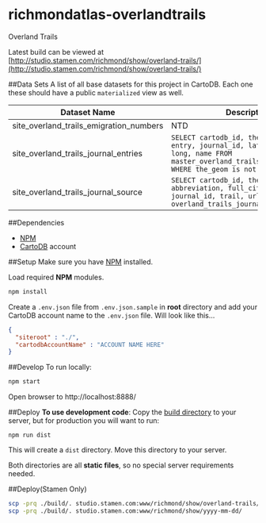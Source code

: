 # richmondatlas-overlandtrails
Overland Trails

Latest build can be viewed at [http://studio.stamen.com/richmond/show/overland-trails/](http://studio.stamen.com/richmond/show/overland-trails/)


##Data Sets
A list of all base datasets for this project in CartoDB.  Each one these should have a public `materialized` view as well.

Dataset Name | Description
------------ | -----------
site_overland_trails_emigration_numbers | NTD
site_overland_trails_journal_entries | `SELECT cartodb_id, the_geom, date, entry, journal_id, lat, location, long, name FROM master_overland_trails_journal_entries WHERE the_geom is not null`
site_overland_trails_journal_source | `SELECT cartodb_id, the_geom, abbreviation, full_citation, gender, journal_id, trail, url, year FROM overland_trails_journal_source`

##Dependencies
* [NPM](https://www.npmjs.com/)
* [CartoDB](https://cartodb.com/) account

##Setup
Make sure you have [NPM](https://www.npmjs.com/) installed.

Load required **NPM** modules.
```bash
npm install
```

Create a `.env.json` file from `.env.json.sample` in **root** directory and add your CartoDB account name to the `.env.json` file. Will look like this...
```json
{
  "siteroot" : "./",
  "cartodbAccountName" : "ACCOUNT NAME HERE"
}
```

##Develop
To run locally:
```bash
npm start
```

Open browser to http://localhost:8888/

##Deploy
**To use development code**: Copy the [build directory](./build) to your server, but for production you will want to run:
```
npm run dist
```

This will create a `dist` directory. Move this directory to your server.

Both directories are all **static files**, so no special server requirements needed.

##Deploy(Stamen Only)
```bash
scp -prq ./build/. studio.stamen.com:www/richmond/show/overland-trails/
scp -prq ./build/. studio.stamen.com:www/richmond/show/yyyy-mm-dd/
```